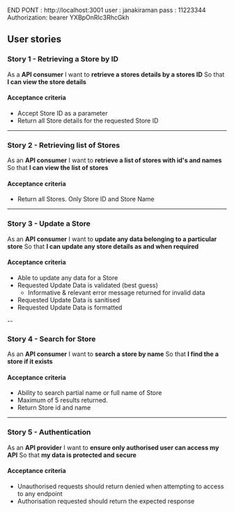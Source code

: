 END PONT : http://localhost:3001
user : janakiraman
pass : 11223344
Authorization: bearer YXBpOnRlc3RhcGkh

## User stories

### Story 1 - Retrieving a Store by ID
As a **API consumer**
I want to **retrieve a stores details by a stores ID**
So that **I can view the store details**

#### Acceptance criteria

* Accept Store ID as a parameter
* Return all Store details for the requested Store ID

---

### Story 2 - Retrieving list of Stores

As an **API consumer**
I want to **retrieve a list of stores with id's and names**
So that **I can view the list of stores**

#### Acceptance criteria

* Return all Stores. Only Store ID and Store Name

---

### Story 3 - Update a Store

As an **API consumer**
I want to **update any data belonging to a particular store**
So that **I can update any store details as and when required**

#### Acceptance criteria

* Able to update any data for a Store
* Requested Update Data is validated (best guess)
    * Informative &amp; relevant error message returned for invalid data
* Requested Update Data is sanitised
* Requested Update Data is formatted

--

### Story 4 - Search for Store

As an **API consumer**
I want to **search a store by name**
So that **I find the a store if it exists**

#### Acceptance criteria

* Ability to search partial name or full name of Store
* Maximum of 5 results returned.
* Return Store id and name

---

### Story 5 - Authentication

As an **API provider**
I want to **ensure only authorised user can access my API**
So that **my data is protected and secure**

#### Acceptance criteria

* Unauthorised requests should return denied when attempting to access to any endpoint
* Authorisation requested should return the expected response